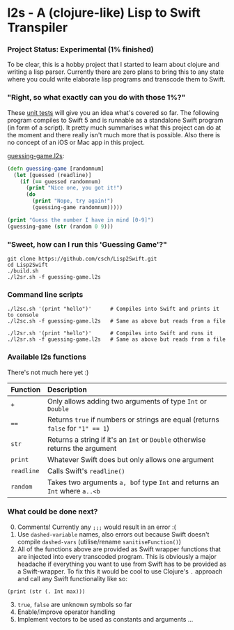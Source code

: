 # l2s - A (clojure-like) Lisp to Swift Transpiler

### Project Status: Experimental (1% finished)

To be clear, this is a hobby project that I started to learn about clojure and writing a lisp parser. Currently there are zero plans to bring this to any state where you could write elaborate lisp programs and transcode them to Swift.

### "Right, so what exactly can you do with those 1%?"
These [unit tests](Lisp2SwiftTests/Lisp2SwiftTests.swift) will give you an idea what's covered so far.
The following program compiles to Swift 5 and is runnable as a standalone Swift program (in form of a script).
It pretty much summarises what this project can do at the moment and there really isn't much more that is possible.
Also there is no concept of an iOS or Mac app in this project.

[guessing-game.l2s](guessing-game.l2s):

```clojure
(defn guessing-game [randomnum]
  (let [guessed (readline)]
    (if (== guessed randomnum)
      (print "Nice one, you got it!")
      (do
        (print "Nope, try again!")
        (guessing-game randomnum)))))

(print "Guess the number I have in mind [0-9]")
(guessing-game (str (random 0 9)))
```

### "Sweet, how can I run this 'Guessing Game'?"
```
git clone https://github.com/csch/Lisp2Swift.git
cd Lisp2Swift
./build.sh
./l2sr.sh -f guessing-game.l2s
```

### Command line scripts ###
```
./l2sc.sh '(print "hello")'      # Compiles into Swift and prints it to console
./l2sc.sh -f guessing-game.l2s   # Same as above but reads from a file

./l2sr.sh '(print "hello")'      # Compiles into Swift and runs it
./l2sr.sh -f guessing-game.l2s   # Same as above but reads from a file
```

### Available l2s functions ###
There's not much here yet :)

| Function   | Description | 
| :---------- | :---------- | 
|  `+`        | Only allows adding two arguments of type `Int` or `Double` | 
|  `==`       | Returns `true` if numbers or strings are equal (returns `false` for `"1" == 1`) | 
|  `str`      | Returns a string if it's an `Int` or `Double` otherwise returns the argument | 
|  `print `   | Whatever Swift does but only allows one argument | 
| `readline`  | Calls Swift's `readline()` |
| `random`    | Takes two arguments `a, b`of type `Int` and returns an `Int` where `a..<b` |


### What could be done next? ###
0. Comments! Currently any `;;;` would result in an error :(
1. Use `dashed-variable` names, also errors out because Swift doesn't compile `dashed-vars` (utilise/rename `sanitiseFunction()`)
2. All of the functions above are provided as Swift wrapper functions that are injected into every transcoded program.
This is obviously a major headache if everything you want to use from Swift has to be provided as a Swift-wrapper.
To fix this it would be cool to use Clojure's `.` approach and call any Swift functionality like so:
```
(print (str (. Int max)))
```
3. `true`, `false` are unknown symbols so far
4. Enable/improve operator handling
5. Implement vectors to be used as constants and arguments
...
